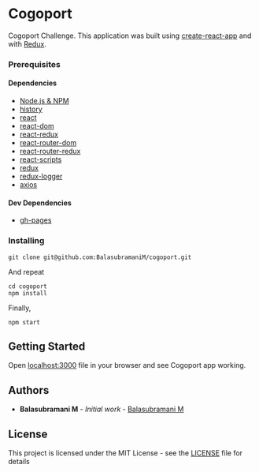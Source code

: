 # Cogoport

Cogoport Challenge. This application was built using [create-react-app](https://github.com/facebook/create-react-app) and with [Redux](https://redux.js.org/).

### Prerequisites

#### Dependencies

- [Node.js & NPM](https://www.npmjs.com/package/download)
- [history](https://www.npmjs.com/package/history)
- [react](https://www.npmjs.com/package/react)
- [react-dom](https://www.npmjs.com/package/react-dom)
- [react-redux](https://www.npmjs.com/package/react-redux)
- [react-router-dom](https://www.npmjs.com/package/react-router-dom)
- [react-router-redux](https://www.npmjs.com/package/react-router-redux)
- [react-scripts](https://www.npmjs.com/package/react-scripts)
- [redux](https://www.npmjs.com/package/redux)
- [redux-logger](https://www.npmjs.com/package/redux-logger)
- [axios](https://www.npmjs.com/package/axios)

#### Dev Dependencies

- [gh-pages](https://www.npmjs.com/package/gh-pages)

### Installing

```
git clone git@github.com:BalasubramaniM/cogoport.git
```

And repeat

```
cd cogoport
npm install
```

Finally,

```
npm start
```

## Getting Started

Open [localhost:3000](http://localhost:3000) file in your browser and see Cogoport app working.

## Authors

- **Balasubramani M** - _Initial work_ - [Balasubramani M](https://github.com/balasubramanim)

## License

This project is licensed under the MIT License - see the [LICENSE](LICENSE) file for details
